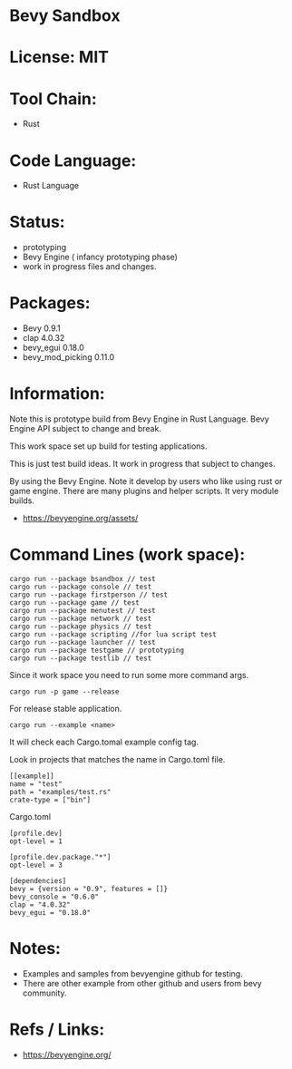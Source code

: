 # Bevy Sandbox

# License: MIT

# Tool Chain:
 * Rust

# Code Language:
 * Rust Language

# Status:
 * prototyping
 * Bevy Engine ( infancy prototyping phase)
 * work in progress files and changes.
 
# Packages:
 * Bevy 0.9.1
 * clap 4.0.32
 * bevy_egui 0.18.0
 * bevy_mod_picking 0.11.0

# Information:
  Note this is prototype build from Bevy Engine in Rust Language. Bevy Engine API subject to change and break.
  
  This work space set up build for testing applications.

  This is just test build ideas. It work in progress that subject to changes.

  By using the Bevy Engine. Note it develop by users who like using rust or game engine. There are many plugins and helper scripts. It very module builds.

  * https://bevyengine.org/assets/

# Command Lines (work space):
```
cargo run --package bsandbox // test
cargo run --package console // test
cargo run --package firstperson // test
cargo run --package game // test
cargo run --package menutest // test
cargo run --package network // test
cargo run --package physics // test
cargo run --package scripting //for lua script test
cargo run --package launcher // test
cargo run --package testgame // prototyping
cargo run --package testlib // test

```
Since it work space you need to run some more command args.

```
cargo run -p game --release
```
  For release stable application.

```
cargo run --example <name>
```
  It will check each Cargo.tomal example config tag.

Look in projects that matches the name in Cargo.toml file.
```
[[example]]
name = "test"
path = "examples/test.rs"
crate-type = ["bin"]
```

Cargo.toml
```
[profile.dev]
opt-level = 1

[profile.dev.package."*"]
opt-level = 3

[dependencies]
bevy = {version = "0.9", features = []}
bevy_console = "0.6.0"
clap = "4.0.32"
bevy_egui = "0.18.0"
```

# Notes:
 * Examples and samples from bevyengine github for testing.
 * There are other example from other github and users from bevy community.

# Refs / Links:
 * https://bevyengine.org/